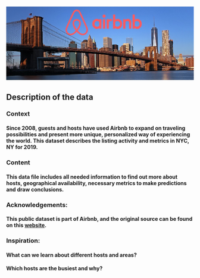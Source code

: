 ![Air Bnb](https://github.com/vamsi7777/Air-bnb/blob/main/air.jpeg)

## Description of the data
### Context
#### Since 2008, guests and hosts have used Airbnb to expand on traveling possibilities and present more unique, personalized way of experiencing the world. This dataset describes the listing activity and metrics in NYC, NY for 2019.

### Content
#### This data file includes all needed information to find out more about hosts, geographical availability, necessary metrics to make predictions and draw conclusions.

### Acknowledgements:
#### This public dataset is part of Airbnb, and the original source can be found on this [website](https://www.kaggle.com/dgomonov/new-york-city-airbnb-open-data).

### Inspiration:
#### What can we learn about different hosts and areas?
#### Which hosts are the busiest and why?
    










































